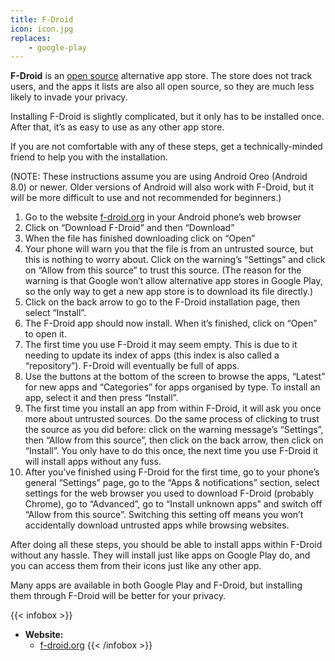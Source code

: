 ```yaml
---
title: F-Droid
icon: icon.jpg
replaces:
    - google-play
---
```


**F-Droid** is an [open source][floss] alternative app store. The store does not track users, and the apps it lists are also all open source, so they are much less likely to invade your privacy.

Installing F-Droid is slightly complicated, but it only has to be installed once. After that, it’s as easy to use as any other app store.

If you are not comfortable with any of these steps, get a technically-minded friend to help you with the installation.

(NOTE: These instructions assume you are using Android Oreo (Android 8.0) or newer. Older versions of Android will also work with F-Droid, but it will be more difficult to use and not recommended for beginners.)

1. Go to the website [f-droid.org][fdroid] in your Android phone’s web browser
2. Click on “Download F-Droid” and then “Download”
3. When the file has finished downloading click on “Open”
4. Your phone will warn you that the file is from an untrusted source, but this is nothing to worry about. Click on the warning’s “Settings” and click on “Allow from this source” to trust this source. (The reason for the warning is that Google won’t allow alternative app stores in Google Play, so the only way to get a new app store is to download its file directly.)
5. Click on the back arrow to go to the F-Droid installation page, then select “Install”.
6. The F-Droid app should now install. When it’s finished, click on “Open” to open it.
7. The first time you use F-Droid it may seem empty. This is due to it needing to update its index of apps (this index is also called a “repository”). F-Droid will eventually be full of apps.
8. Use the buttons at the bottom of the screen to browse the apps, “Latest” for new apps and “Categories” for apps organised by type. To install an app, select it and then press “Install”.
9. The first time you install an app from within F-Droid, it will ask you once more about untrusted sources. Do the same process of clicking to trust the source as you did before: click on the warning message’s “Settings”, then “Allow from this source”, then click on the back arrow, then click on “Install”. You only have to do this once, the next time you use F-Droid it will install apps without any fuss.
10. After you’ve finished using F-Droid for the first time, go to your phone’s general “Settings” page, go to the “Apps & notifications” section, select settings for the web browser you used to download F-Droid (probably Chrome), go to “Advanced”, go to “Install unknown apps” and switch off “Allow from this source”. Switching this setting off means you won’t accidentally download untrusted apps while browsing websites.

After doing all these steps, you should be able to install apps within F-Droid without any hassle. They will install just like apps on Google Play do, and you can access them from their icons just like any other app.

Many apps are available in both Google Play and F-Droid, but installing them through F-Droid will be better for your privacy.

{{< infobox >}}
- **Website:** 
    - [f-droid.org](https://f-droid.org/)
{{< /infobox >}}

[floss]: https://web.archive.org/web/20180904102804/https://switching.social/what-is-open-source-software/
[fdroid]: https://f-droid.org/